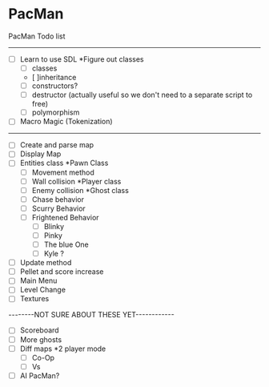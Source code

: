 # PacMan
PacMan Todo list

-------------------------

- [ ] Learn to use SDL
*Figure out classes
    - [ ] classes
    - [ ]inheritance
    - [ ] constructors?
    - [ ] destructor (actually useful so we don't need to a separate script to free)
    - [ ] polymorphism
- [ ] Macro Magic (Tokenization)
-------------------------

- [ ] Create and parse map
- [ ] Display Map
- [ ] Entities class
*Pawn Class
    - [ ] Movement method
    - [ ] Wall collision
*Player class
    - [ ] Enemy collision
*Ghost class
    - [ ] Chase behavior
    - [ ] Scurry Behavior
    - [ ] Frightened Behavior
        - [ ] Blinky
        - [ ] Pinky
        - [ ]  The blue One
        - [ ] Kyle ?
- [ ] Update method
- [ ] Pellet and score increase
- [ ] Main Menu
- [ ] Level Change
- [ ] Textures

--------NOT SURE ABOUT THESE YET------------
- [ ] Scoreboard
- [ ] More ghosts
- [ ] Diff maps
*2 player mode
    - [ ] Co-Op
    - [ ] Vs
- [ ] AI PacMan?
